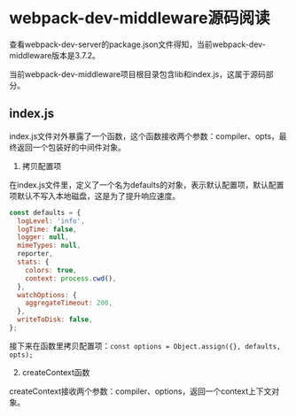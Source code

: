 # webpack-dev-middleware源码阅读

查看webpack-dev-server的package.json文件得知，当前webpack-dev-middleware版本是3.7.2。

当前webpack-dev-middleware项目根目录包含lib和index.js，这属于源码部分。

## index.js

index.js文件对外暴露了一个函数，这个函数接收两个参数：compiler、opts，最终返回一个包装好的中间件对象。

1. 拷贝配置项

在index.js文件里，定义了一个名为defaults的对象，表示默认配置项，默认配置项默认不写入本地磁盘，这是为了提升响应速度。

```js
const defaults = {
  logLevel: 'info',
  logTime: false,
  logger: null,
  mimeTypes: null,
  reporter,
  stats: {
    colors: true,
    context: process.cwd(),
  },
  watchOptions: {
    aggregateTimeout: 200,
  },
  writeToDisk: false,
};
```

接下来在函数里拷贝配置项：`const options = Object.assign({}, defaults, opts);`

2. createContext函数

createContext接收两个参数：compiler、options，返回一个context上下文对象。

